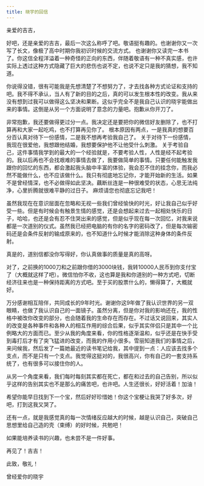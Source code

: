 ```yaml
---
title: 晓宇的回信
---
```


亲爱的吉吉，

好吧，还是亲爱的吉吉，最后一次这么称呼了吧。敬语挺有趣的。也谢谢你又一次写了长文，像极了高中时期你我初识时候的交流方式。
也谢谢你又读完一本书了。你这信全程洋溢着一种奇怪的正向的东西，伴随着敬语有一种不真实感，也许实际上透过这种方式隐藏了巨大的悲伤也说不定，也说不定只是我的猜想，我不知道。

你说得没错，很有可能我是先想清楚了不想努力了，才去找各种方式论证和支持的吧。我不得不承认，当人有了新的目的之后，真的可以发生根本性的改变。我从来没有想到过我可以做得这么坚决和果断。这似乎完全不是我自己认识的晓宇能做出来的事情。这倒是从另一个方面说明了意念的力量吧。抱歉从你开刀了。

非常抱歉，我还要做得更过分一点。我决定还是要把你的微信好友删除了，也不打算再和大家一起吃鸡，也不打算再见你了。
根本原因有两点，一是我真的想要百分百认真对待下一份感情，二是我不想再考验我自己了。
关于对待下一份感情，我现在很爱他，我想跟他结婚，我想要保护他不让他受什么刺激。
关于考验自己，这件事情我学到的最大的一个经验就是，不要考验人性，人性是经不起考验的。我以后再也不会找艰难的事情去做了，我要做简单的事情。只要任何能触发我跟你的回忆的东西，都会激起我头脑中丰富的体验，我会忍不住的挂念你，而我必然不能做什么，也不应该做什么。我只有彻底地忘记你，才能开始新的生活。如果不是曾经情深，也不必做得如此坚决。藕断丝连是一种很难受的状态，心思无法纯净，心里折腾就很难平静的过日子。
麻烦请您也彻底忘记我吧！

虽然我现在在意识层面在忽略和无视一些我们曾经愉快的时光，好让我自己似乎好受一些。但是有时候会有触景生情的感觉，还是会想起来过去一起相处快乐的日子，哈哈，也还是会有忍不住哭出来的感觉，但是似乎现在每一次回忆，对我来说都是一次道别的仪式。虽然我已经把电脑的有你的名字的密码改了，但是每次输密码还是会条件反射的输成原来的，也不知道什么时候才能消除这种身体的条件反射。

真是的，道别信都没你写得好，你认真做事的质量是真的高呀。

对了，之前换的1000刀和之前跟你借的3000块钱，我转10000人民币到你支付宝了（大概就这样了吧）。微信怕你不收，这也算是我和你道别的一种方式吧，切断经济往来也是一种保持距离的方式吧。至于买的股票什么的，懒得算了，大概就好。

万分感谢相互陪伴，共同成长的9年时光。谢谢你这9年做了我认识世界的另一双眼睛，也做了我认识自己的一面镜子。虽然分离，但是你对我的影响还在，我的性格中被改你改变的部分，也会随着我的生命存在而存在。不过话又说回来，其实人的改变是各种事件和各种人的相互作用的综合后果，似乎其实伴侣只是其中一个比例略大的方面而已。至少从我的角度来看，你的性格逐渐温和，似乎还是在快手受到毒打后才有了突飞猛进的改变，而我的作用小很多。雪丽知道我们的事情之后，来问候我，然后发了一篇她最近的读书笔记给我，其中提到一点：人应该去找多个支点，而不是只有一个支点。我觉得这挺对的，我很高兴，你有自己的一套支持系统了，也有很多可以接住你的人。

从另一个角度来看，我们每时每刻其实都在死亡，都在和过去的自己告别，所以似乎这样的告别其实也不是那么的痛苦吧，也许吧。人生还很长，好好活着！加油！

希望你能早日找到下一个宝，然后好好珍惜她！你这个宝梗让我哭了好多次，好吧，打到这我又哭了。

还有一点，就是我感觉真的每一次情绪反应越大的时候，越是认识自己，突破自己思想里给自己造的壳（束缚）的好时候，共勉吧！

如果能培养读书的兴趣，也未尝不是一件好事。

再见了！吉吉！

此致，敬礼！

曾经爱你的晓宇
